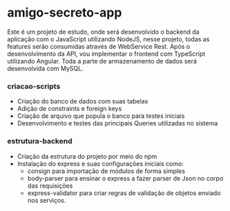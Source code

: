 # amigo-secreto-app
Este é um projeto de estudo, onde será desenvolvido o backend da aplicação com o JavaScript utilizando NodeJS, nesse projeto, todas as features serão consumidas através de WebService Rest.
Após o desenvolvimento da API, vou implementar o frontend com TypeScript utilizando Angular.
Toda a parte de armazenamento de dados será desenvolvida com MySQL.

### criacao-scripts
- Criação do banco de dados com suas tabelas
- Adição de constraints e foreign keys
- Criação de arquivo que popula o banco para testes iniciais
- Desenvolvimento e testes das principais Queries utilizadas no sistema

### estrutura-backend
- Criação da estrutura do projeto por meio do npm
- Instalação do express e suas configurações iniciais como: 
    - consign para importação de módulos de forma simples
    - body-parser para ensinar o express a fazer parser de Json no corpo das requisições
    - express-validator para criar regras de validação de objetos enviado nos serviços.

